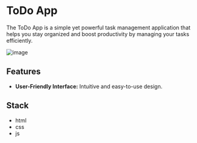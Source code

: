 # ToDo App

The ToDo App is a simple yet powerful task management application that helps you stay organized and boost productivity by managing your tasks efficiently.

![image](https://github.com/santoshinij7/30-Projects-30-days/assets/83078159/d91d2401-0686-45c7-86c0-f847df1a2665)


## Features

- **User-Friendly Interface:** Intuitive and easy-to-use design.

## Stack
- html
- css
- js
